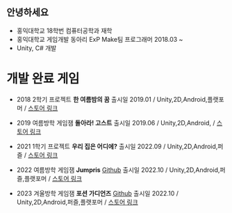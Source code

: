 ## 안녕하세요
* 홍익대학교 18학번 컴퓨터공학과 재학
* 홍익대학교 게임개발 동아리 ExP Make팀 프로그래머 2018.03 ~ 
* Unity, C# 개발


# 개발 완료 게임
* 2018 2학기 프로젝트 **한 여름밤의 꿈** 출시일 2019.01 / Unity,2D,Android,플랫포머 / [스토어 링크](https://play.google.com/store/apps/details?id=com.Summer.Dream)

* 2019 여름방학 게임잼 **돌아라! 고스트** 출시일 2019.06 / Unity,2D,Android, / [스토어 링크](https://play.google.com/store/apps/details?id=com.ExPBlue.RollingGhost)
 
* 2021 1학기 프로젝트 **우리 집은 어디에?** 출시일 2022.09 / Unity,2D,Android,퍼즐 / [스토어 링크](https://play.google.com/store/apps/details?id=com.ExP.Where_Is_My_House)
 
 * 2022 여름방학 게임잼  **Jumpris** [Github](https://github.com/ParkSeongTeak/2022_Summer_Game_Jam_RE_NewAL) 출시일 2022.10 / Unity,2D,Android,퍼즐,플랫포머 / [스토어 링크](https://play.google.com/store/apps/details?id=com.DefaultCompany.Game_Jam_Re_New_AL) 
 
 * 2023 겨울방학 게임잼  **포션 가디언즈** [Github](https://github.com/ParkSeongTeak/2023_First_Semester_GameJam) 출시일 2022.10 / Unity,2D,Android,퍼즐,플랫포머 / [스토어 링크](https://play.google.com/store/apps/details?id=com.ExPStudio.ParkSeongTeak)
 
